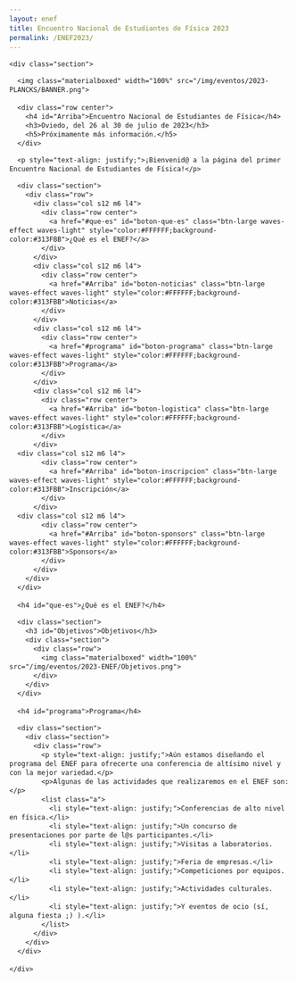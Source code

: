 ```yaml
---
layout: enef
title: Encuentro Nacional de Estudiantes de Física 2023
permalink: /ENEF2023/
---
```


<div class="no-pad-top" id="index-page">
  <div class="container">
  
    <div class="section">
    
<!-- BANNER -->
      <img class="materialboxed" width="100%" src="/img/eventos/2023-PLANCKS/BANNER.png">
    
      <div class="row center">
        <h4 id="Arriba">Encuentro Nacional de Estudiantes de Física</h4>
        <h3>Oviedo, del 26 al 30 de julio de 2023</h3>
        <h5>Próximamente más información.</h5>
      </div>
      
<!-- INTRODUCCIÓN -->
      <p style="text-align: justify;">¡Bienvenid@ a la página del primer Encuentro Nacional de Estudiantes de Física!</p>
      
<!-- BOTONES -->
      <div class="section">
        <div class="row">
          <div class="col s12 m6 l4">
            <div class="row center">
              <a href="#que-es" id="boton-que-es" class="btn-large waves-effect waves-light" style="color:#FFFFFF;background-color:#313FBB">¿Qué es el ENEF?</a>
            </div>
          </div>
          <div class="col s12 m6 l4">
            <div class="row center">
              <a href="#Arriba" id="boton-noticias" class="btn-large waves-effect waves-light" style="color:#FFFFFF;background-color:#313FBB">Noticias</a>
            </div>
          </div>
          <div class="col s12 m6 l4">
            <div class="row center">
              <a href="#programa" id="boton-programa" class="btn-large waves-effect waves-light" style="color:#FFFFFF;background-color:#313FBB">Programa</a>
            </div>
          </div>
          <div class="col s12 m6 l4">
            <div class="row center">
              <a href="#Arriba" id="boton-logistica" class="btn-large waves-effect waves-light" style="color:#FFFFFF;background-color:#313FBB">Logística</a>
            </div>
          </div>
	  <div class="col s12 m6 l4">
            <div class="row center">
              <a href="#Arriba" id="boton-inscripcion" class="btn-large waves-effect waves-light" style="color:#FFFFFF;background-color:#313FBB">Inscripción</a>
            </div>
          </div>
	  <div class="col s12 m6 l4">
            <div class="row center">
              <a href="#Arriba" id="boton-sponsors" class="btn-large waves-effect waves-light" style="color:#FFFFFF;background-color:#313FBB">Sponsors</a>
            </div>
          </div>
        </div>
      </div>
      
      <h4 id="que-es">¿Qué es el ENEF?</h4>
<!-- OBJETIVOS -->
      <div class="section">
        <h3 id="Objetivos">Objetivos</h3>
        <div class="section">
          <div class="row">
            <img class="materialboxed" width="100%" src="/img/eventos/2023-ENEF/Objetivos.png">
          </div>
        </div>
      </div>

      <h4 id="programa">Programa</h4>
<!-- OBJETIVOS -->
      <div class="section">
        <div class="section">
          <div class="row">
            <p style="text-align: justify;">Aún estamos diseñando el programa del ENEF para ofrecerte una conferencia de altísimo nivel y con la mejor variedad.</p>
            <p>Algunas de las actividades que realizaremos en el ENEF son:</p>
            <list class="a">
              <li style="text-align: justify;">Conferencias de alto nivel en física.</li>
              <li style="text-align: justify;">Un concurso de presentaciones por parte de l@s participantes.</li>
              <li style="text-align: justify;">Visitas a laboratorios.</li>
              <li style="text-align: justify;">Feria de empresas.</li>
              <li style="text-align: justify;">Competiciones por equipos.</li>
              <li style="text-align: justify;">Actividades culturales.</li>
              <li style="text-align: justify;">Y eventos de ocio (sí, alguna fiesta ;) ).</li>
            </list>
          </div>
        </div>
      </div>

    </div>

    
  </div>
</div>
